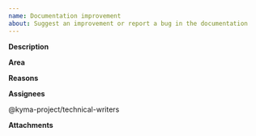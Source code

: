 ```yaml
---
name: Documentation improvement
about: Suggest an improvement or report a bug in the documentation
---
```


<!-- Thank you for your contribution. Before you submit the issue:
1. Search open and closed issues for duplicates.
2. Read the contributing guidelines.
3. Assign the Documentation project.
-->

**Description**

<!-- Provide a clear and concise description of the potential documentation improvement.-->

**Area**

<!-- Provide the area the document refers to. For example, write: 
* Reconciler
-->

**Reasons**

<!-- Explain why this would improve the document. -->

**Assignees**

@kyma-project/technical-writers

**Attachments**

<!-- Attach any files, links, code samples, or screenshots that will convince us to your idea. -->
